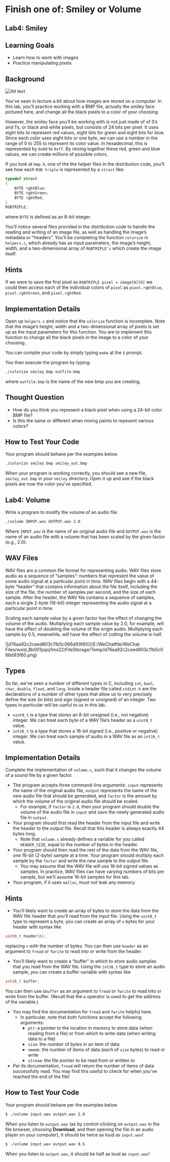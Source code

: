 # Finish one of: Smiley or Volume

## Lab4: Smiley

## Learning Goals

- Learn how to work with images
- Practice manipulating pixels

## Background

![Alt text](../../photo/smiley_spec_image.png)

You’ve seen in lecture a bit about how images are stored on a computer. In this lab, you’ll practice working with a BMP file, actually the smiley face pictured here, and change all the black pixels to a color of your choosing.

However, the smiley face you’ll be working with is not just made of of 0’s and 1’s, or black and white pixels, but consists of 24 bits per pixel. It uses eight bits to represent red values, eight bits for green and eight bits for blue. Since each color uses eight bits or one byte, we can use a number in the range of 0 to 255 to represent its color value. In hexadecimal, this is represented by `0x00` to `0xff`. By mixing together these red, green and blue values, we can create millions of possible colors.

If you look at `bmp.h`, one of the the helper files in the distribution code, you’ll see how each `RGB triple` is represented by a `struct` like:

```c
typedef struct
{
    BYTE rgbtBlue;
    BYTE rgbtGreen;
    BYTE rgbtRed;
}
RGBTRIPLE;
```

where `BYTE` is defined as an 8-bit integer.

You’ll notice several files provided in the distribution code to handle the reading and writing of an image file, as well as handling the image’s metadata or “headers”. You’ll be completing the function `colorize` in `helpers.c`, which already has as input parameters, the image’s height, width, and a two-dimensional array of `RGBTRIPLE’s` which create the image itself.

## Hints

If we were to save the first pixel as `RGBTRIPLE pixel = image[0][0]` we could then access each of the individual colors of `pixel` as `pixel.rgbtBlue`, `pixel.rgbtGreen`, and `pixel.rgbtRed`.

## Implementation Details

Open up `helpers.c` and notice that the `colorize` function is incomplete. Note that the image’s height, width and a two-dimensional array of pixels is set up as the input parameters for this function. You are to implement this function to change all the black pixels in the image to a color of your choosing.

You can compile your code by simply typing `make` at the `$` prompt.

You then execute the program by typing:

```bash
./colorize smiley.bmp outfile.bmp
```

where `outfile.bmp` is the name of the new bmp you are creating.

## Thought Question

- How do you think you represent a black pixel when using a 24-bit color BMP file?
- Is this the same or different when mixing paints to repesent various colors?

## How to Test Your Code

Your program should behave per the examples below.

```bash
./colorize smiley.bmp smiley_out.bmp
```

When your program is working correctly, you should see a new file, `smiley_out.bmp` in your `smiley` directory. Open it up and see if the black pixels are now the color you’ve specified.

## Lab4: Volume

Write a program to modify the volume of an audio file.

```bash
./volume INPUT.wav OUTPUT.wav 2.0
```

Where `INPUT.wav` is the name of an original audio file and `OUTPUT.wav` is the name of an audio file with a volume that has been scaled by the given factor (e.g., 2.0).

## WAV Files

WAV files are a common file format for representing audio. WAV files store audio as a sequence of “samples”: numbers that represent the value of some audio signal at a particular point in time. WAV files begin with a 44-byte “header” that contains information about the file itself, including the size of the file, the number of samples per second, and the size of each sample. After the header, the WAV file contains a sequence of samples, each a single 2-byte (16-bit) integer representing the audio signal at a particular point in time.

Scaling each sample value by a given factor has the effect of changing the volume of the audio. Multiplying each sample value by 2.0, for example, will have the effect of doubling the volume of the origin audio. Multiplying each sample by 0.5, meanwhile, will have the effect of cutting the volume in half.

![d76aa92c2ceed803c11b5c066d93f60](/E:/WeChatfile/WeChat Files/wxid_8b001pqoj1ms22/FileStorage/Temp/d76aa92c2ceed803c11b5c066d93f60.png)

## Types

So far, we’ve seen a number of different types in C, including `int`, `bool`, `char`, `double`, `float`, and `long`. Inside a header file called `stdint.h` are the declarations of a number of other types that allow us to very precisely define the size (in bits) and sign (signed or unsigned) of an integer. Two types in particular will be useful to us in this lab.

- `uint8_t` is a type that stores an 8-bit unsigned (i.e., not negative) integer. We can treat each byte of a WAV file’s header as a `uint8_t` value.
- `int16_t` is a type that stores a 16-bit signed (i.e., positive or negative) integer. We can treat each sample of audio in a WAV file as an `int16_t` value.

## Implementation Details

Complete the implementation of `volume.c`, such that it changes the volume of a sound file by a given factor.

- The program accepts three command-line arguments: `input` represents the name of the original audio file, `output` represents the name of the new audio file that should be generated, and `factor` is the amount by which the volume of the original audio file should be scaled.
  - For example, if `factor` is `2.0`, then your program should double the volume of the audio file in `input` and save the newly generated audio file in `output`.
- Your program should first read the header from the input file and write the header to the output file. Recall that this header is always exactly 44 bytes long.
  - Note that `volume.c` already defines a variable for you called `HEADER_SIZE`, equal to the number of bytes in the header.
- Your program should then read the rest of the data from the WAV file, one 16-bit (2-byte) sample at a time. Your program should multiply each sample by the `factor` and write the new sample to the output file.
  - You may assume that the WAV file will use 16-bit signed values as samples. In practice, WAV files can have varying numbers of bits per sample, but we’ll assume 16-bit samples for this lab.
- Your program, if it uses `malloc`, must not leak any memory.

## Hints

- You’ll likely want to create an array of bytes to store the data from the WAV file header that you’ll read from the input file. Using the `uint8_t` type to represent a byte, you can create an array of `n` bytes for your header with syntax like

```c
uint8_t header[n];
```

replacing `n` with the number of bytes. You can then use `header` as an argument to `fread` or `fwrite` to read into or write from the header.

- You’ll likely want to create a “buffer” in which to store audio samples that you read from the WAV file. Using the `int16_t` type to store an audio sample, you can create a buffer variable with syntax like

```c
int16_t buffer;
```

You can then use `&buffer` as an argument to `fread` or `fwrite` to read into or write from the buffer. (Recall that the `&` operator is used to get the address of the variable.)

- You may find the documentation for `fread` and `fwrite` helpful here.
  - In particular, note that both functions accept the following arguments:
    - `ptr`: a pointer to the location in memory to store data (when reading from a file) or from which to write data (when writing data to a file)
    - `size`: the number of bytes in an item of data
    - `nmemb`: the number of items of data (each of `size` bytes) to read or write
    - `stream`: the file pointer to be read from or written to
- Per its documentation, `fread` will return the number of items of data successfully read. You may find this useful to check for when you’ve reached the end of the file!

## How to Test Your Code

Your program should behave per the examples below.

```bash
$ ./volume input.wav output.wav 2.0
```

When you listen to `output.wav` (as by control-clicking on `output.wav` in the file browser, choosing **Download**, and then opening the file in an audio player on your computer), it should be twice as loud as `input.wav`!

```sh
$ ./volume input.wav output.wav 0.5
```

When you listen to `output.wav`, it should be half as loud as `input.wav`!
